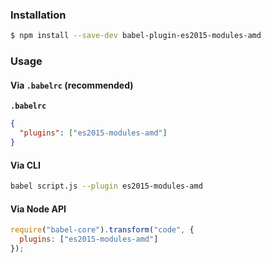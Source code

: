 ### Installation

```sh
$ npm install --save-dev babel-plugin-es2015-modules-amd
```

### Usage

#### Via `.babelrc` (recommended)

**`.babelrc`**

```json
{
  "plugins": ["es2015-modules-amd"]
}
```

#### Via CLI

```sh
babel script.js --plugin es2015-modules-amd
```

#### Via Node API

```js
require("babel-core").transform("code", {
  plugins: ["es2015-modules-amd"]
});
```
